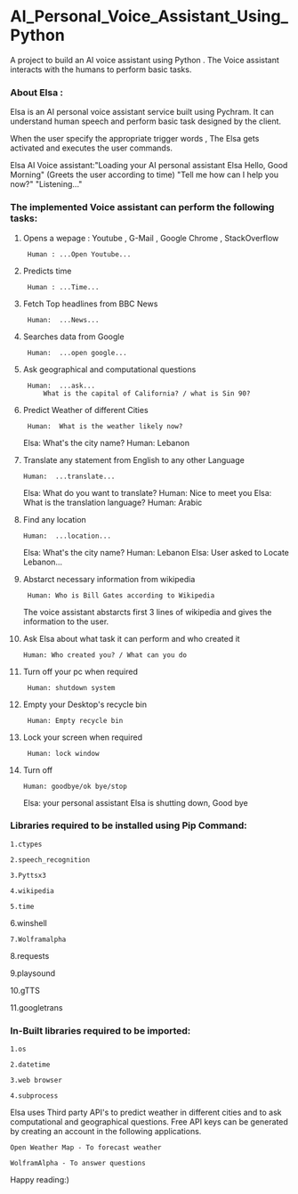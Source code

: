 # AI_Personal_Voice_Assistant_Using_Python

A project to build an AI voice assistant using Python . The Voice assistant interacts with the humans to perform basic tasks.


### About Elsa :

Elsa is an AI personal voice assistant service built using Pychram. It can understand human speech and perform basic task designed by the client.

When the user specify the appropriate trigger words , The Elsa gets activated and executes the user commands.


Elsa AI Voice assistant:"Loading your AI personal assistant Elsa
                          Hello, Good Morning" (Greets the user according to time)
                          "Tell me how can I help you now?"
                          "Listening..."



### The implemented Voice assistant can perform the following tasks:


1. Opens a wepage : Youtube , G-Mail , Google Chrome , StackOverflow 
	
	
		Human : ...Open Youtube...
		
		
2. Predicts time 
	
	
		Human : ...Time...
		
		
3. Fetch Top headlines from BBC News
	
         
		Human:  ...News...
		
		
4. Searches data from Google
	
   		
		Human:  ...open google...
		
		
5. Ask geographical and computational questions
	
  	 	
		Human:  ...ask...
            What is the capital of California? / what is Sin 90?
		
		
6. Predict Weather of different Cities
   		
	
		Human:  What is the weather likely now?
    Elsa:   What's the city name?
    Human:  Lebanon
    
    
 7. Translate any statement from English to any other Language
   		
	
		Human:  ...translate...
    Elsa:   What do you want to translate?
    Human:  Nice to meet you
    Elsa:   What is the translation language?
    Human:  Arabic
    
    
 8. Find any location
   		
	
		Human:  ...location...
    Elsa:   What's the city name?
    Human:  Lebanon
    Elsa:   User asked to Locate Lebanon...
		
	
9. Abstarct necessary information from wikipedia
	
   		
		Human: Who is Bill Gates according to Wikipedia
		
		
   The voice assistant abstarcts first 3 lines of wikipedia and gives the information to the user.
	
	
10. Ask Elsa about what task it can perform and who created it
	
   		
	  	Human: Who created you? / What can you do
		
		
11. Turn off your pc when required
   		

   		 Human: shutdown system


12. Empty your Desktop's recycle bin
   		

   		 Human: Empty recycle bin


13. Lock your screen when required
   		

   		 Human: lock window
       
       
 14. Turn off
   		

   		 Human: goodbye/ok bye/stop
       Elsa:  your personal assistant Elsa is shutting down, Good bye

### Libraries required to be installed using Pip Command:
	
	1.ctypes
	
	2.speech_recognition 
	
	3.Pyttsx3
	
	4.wikipedia
	
	5.time
	
  6.winshell
  
	7.Wolframalpha
  
  8.requests
  
  9.playsound
  
  10.gTTS
  
  11.googletrans


### In-Built libraries required to be imported:

	1.os
	
	2.datetime
	
	3.web browser
	
	4.subprocess


Elsa uses Third party API's to predict weather in different cities and to ask computational and geographical questions. 
Free API keys can be generated by creating an account in the following applications.  
	
	Open Weather Map - To forecast weather
	
	WolframAlpha - To answer questions



Happy reading:)



